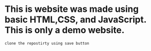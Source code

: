 # This is website was made using basic HTML,CSS, and JavaScript. This is only a demo website. 

```html 
clone the repostirty using save button
```
